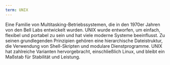 ```yaml
---
term: UNIX
---
```


Eine Familie von Multitasking-Betriebssystemen, die in den 1970er Jahren von den Bell Labs entwickelt wurden. UNIX wurde entworfen, um einfach, flexibel und portabel zu sein und hat viele moderne Systeme beeinflusst. Zu seinen grundlegenden Prinzipien gehören eine hierarchische Dateistruktur, die Verwendung von Shell-Skripten und modulare Dienstprogramme. UNIX hat zahlreiche Varianten hervorgebracht, einschließlich Linux, und bleibt ein Maßstab für Stabilität und Leistung.